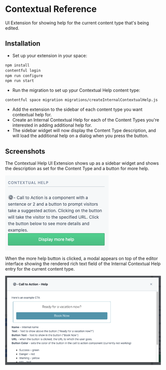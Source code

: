 # Contextual Reference
UI Extension for showing help for the current content type that's being edited.

## Installation

* Set up your extension in your space:

```bash
npm install
contentful login
npm run configure
npm run start
```

* Run the migration to set up ypur Contextual Help content type:

```bash
contentful space migration migrations/createInternalContextualHelp.js
```

* Add the extension to the sidebar of each content type you want contextual help for.
* Create an Internal Contextual Help for each of the Content Types you're interested in adding additional help for.
* The sidebar widget will now display the Content Type description, and will load the additional help on a dialog when you press the button.

## Screenshots

The Contextual Help UI Extension shows up as a sidebar widget and shows the description as set for the Content Type and a button for more help.

![screenshot1.png](screenshot1.png)

When the more help button is clicked, a modal appears on top of the editor interface showing the rendered rich text field of the Internal Contextual Help entry for the current content type.

![screenshot2.png](screenshot2.png)
